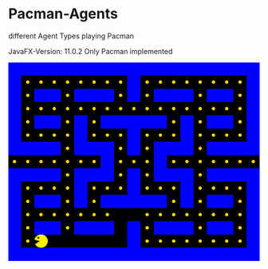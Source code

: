 # Pacman-Agents
different Agent Types playing Pacman

JavaFX-Version: 11.0.2
Only Pacman implemented

![Screenshot](img.PNG)
